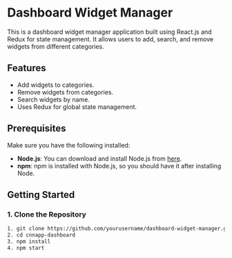 # Dashboard Widget Manager

This is a dashboard widget manager application built using React.js and Redux for state management. It allows users to add, search, and remove widgets from different categories.

## Features
- Add widgets to categories.
- Remove widgets from categories.
- Search widgets by name.
- Uses Redux for global state management.

## Prerequisites

Make sure you have the following installed:

- **Node.js**: You can download and install Node.js from [here](https://nodejs.org/).
- **npm**: npm is installed with Node.js, so you should have it after installing Node.

## Getting Started

### 1. Clone the Repository

```bash
1. git clone https://github.com/yourusername/dashboard-widget-manager.git
2. cd cnnapp-dashboard
3. npm install
4. npm start

